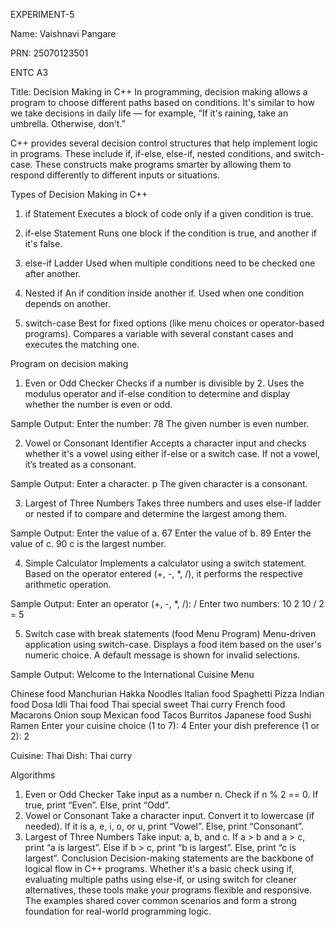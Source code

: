 EXPERIMENT-5







Name: Vaishnavi Pangare











PRN: 25070123501











ENTC A3













Title: Decision Making in C++
In programming, decision making allows a program to choose different paths based on conditions. It's similar to how we take decisions in daily life — for example, “If it's raining, take an umbrella. Otherwise, don't.”

C++ provides several decision control structures that help implement logic in programs. These include if, if-else, else-if, nested conditions, and switch-case. These constructs make programs smarter by allowing them to respond differently to different inputs or situations.

Types of Decision Making in C++
1. if Statement
Executes a block of code only if a given condition is true.

2. if-else Statement
Runs one block if the condition is true, and another if it's false.

3. else-if Ladder
Used when multiple conditions need to be checked one after another.

4. Nested if
An if condition inside another if. Used when one condition depends on another.

5. switch-case
Best for fixed options (like menu choices or operator-based programs). Compares a variable with several constant cases and executes the matching one.

Program on decision making
1. Even or Odd Checker
Checks if a number is divisible by 2. Uses the modulus operator and if-else condition to determine and display whether the number is even or odd.

Sample Output:
Enter the number: 78
The given number is even number.

2. Vowel or Consonant Identifier
Accepts a character input and checks whether it's a vowel using either if-else or a switch case. If not a vowel, it’s treated as a consonant.

Sample Output:
Enter a character. p The given character is a consonant.

3. Largest of Three Numbers
Takes three numbers and uses else-if ladder or nested if to compare and determine the largest among them.

Sample Output:
Enter the value of a. 67
Enter the value of b. 89
Enter the value of c. 90
c is the largest number.

4. Simple Calculator
Implements a calculator using a switch statement. Based on the operator entered (+, -, *, /), it performs the respective arithmetic operation.

Sample Output:
Enter an operator (+, -, *, /): /
Enter two numbers: 10 2
10 / 2 = 5

5. Switch case with break statements (food Menu Program)
Menu-driven application using switch-case. Displays a food item based on the user's numeric choice. A default message is shown for invalid selections.

Sample Output:
Welcome to the International Cuisine Menu

Chinese food
Manchurian
Hakka Noodles
Italian food
Spaghetti
Pizza
Indian food
Dosa
Idli
Thai food
Thai special sweet
Thai curry
French food
Macarons
Onion soup
Mexican food
Tacos
Burritos
Japanese food
Sushi
Ramen
Enter your cuisine choice (1 to 7): 4
Enter your dish preference (1 or 2): 2

Cuisine: Thai
Dish: Thai curry

Algorithms
1. Even or Odd Checker
Take input as a number n.
Check if n % 2 == 0.
If true, print “Even”.
Else, print “Odd”.
2. Vowel or Consonant
Take a character input.
Convert it to lowercase (if needed).
If it is a, e, i, o, or u, print “Vowel”.
Else, print “Consonant”.
3. Largest of Three Numbers
Take input: a, b, and c.
If a > b and a > c, print “a is largest”.
Else if b > c, print “b is largest”.
Else, print “c is largest”.
Conclusion
Decision-making statements are the backbone of logical flow in C++ programs. Whether it's a basic check using if, evaluating multiple paths using else-if, or using switch for cleaner alternatives, these tools make your programs flexible and responsive. The examples shared cover common scenarios and form a strong foundation for real-world programming logic.
